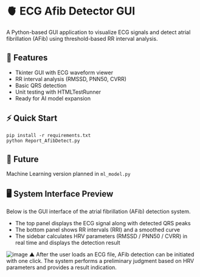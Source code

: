 # 🫀 ECG Afib Detector GUI

A Python-based GUI application to visualize ECG signals and detect atrial fibrillation (AFib) using threshold-based RR interval analysis.

## 🧠 Features
- Tkinter GUI with ECG waveform viewer
- RR interval analysis (RMSSD, PNN50, CVRR)
- Basic QRS detection
- Unit testing with HTMLTestRunner
- Ready for AI model expansion

## ⚡ Quick Start
```
pip install -r requirements.txt
python Report_AfibDetect.py
```

## 📌 Future
Machine Learning version planned in `ml_model.py`

## 🖥️ System Interface Preview
Below is the GUI interface of the atrial fibrillation (AFib) detection system.

- The top panel displays the ECG signal along with detected QRS peaks
- The bottom panel shows RR intervals (RRI) and a smoothed curve
- The sidebar calculates HRV parameters (RMSSD / PNN50 / CVRR) in real time and displays the detection result


![image](https://github.com/user-attachments/assets/7bfe1d17-7e39-40a6-a2dc-edaf90992669)
▲ After the user loads an ECG file, AFib detection can be initiated with one click.
The system performs a preliminary judgment based on HRV parameters and provides a result indication.
